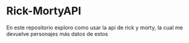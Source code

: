 # Rick-MortyAPI
En este repositorio exploro como usar la api de rick y morty, la cual me devuelve personajes más datos de estos
